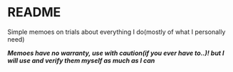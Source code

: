 # README

Simple memoes on trials about everything I do(mostly of what I personally need)

***Memoes have no warranty, use with caution(if you ever have to..)! but I will use and verify them myself as much as I can***
